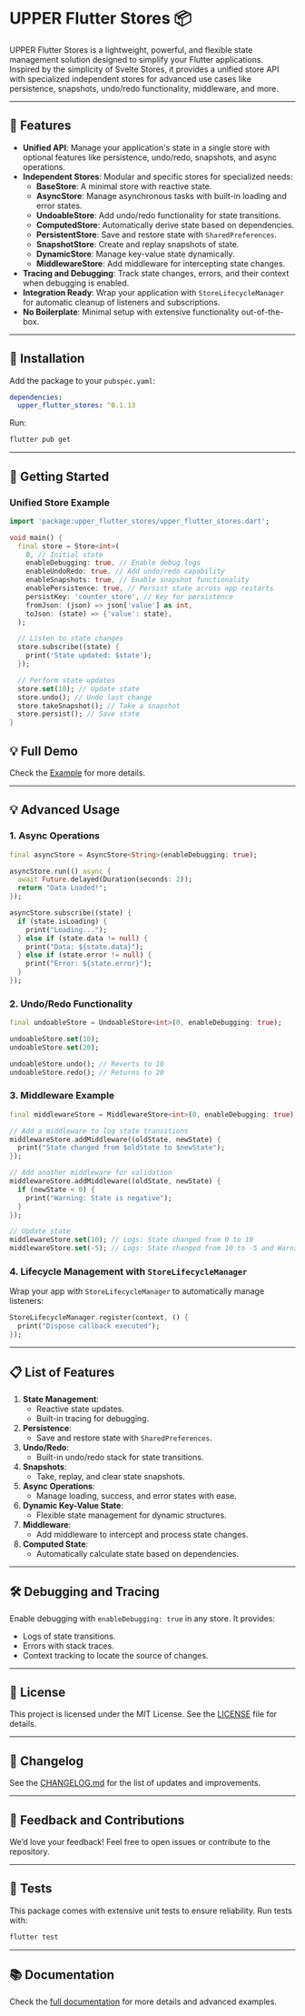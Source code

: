 # UPPER Flutter Stores 📦

UPPER Flutter Stores is a lightweight, powerful, and flexible state management solution designed to simplify your Flutter applications. Inspired by the simplicity of Svelte Stores, it provides a unified store API with specialized independent stores for advanced use cases like persistence, snapshots, undo/redo functionality, middleware, and more.

---

## 🌟 Features

- **Unified API**: Manage your application's state in a single store with optional features like persistence, undo/redo, snapshots, and async operations.
- **Independent Stores**: Modular and specific stores for specialized needs:
  - **BaseStore**: A minimal store with reactive state.
  - **AsyncStore**: Manage asynchronous tasks with built-in loading and error states.
  - **UndoableStore**: Add undo/redo functionality for state transitions.
  - **ComputedStore**: Automatically derive state based on dependencies.
  - **PersistentStore**: Save and restore state with `SharedPreferences`.
  - **SnapshotStore**: Create and replay snapshots of state.
  - **DynamicStore**: Manage key-value state dynamically.
  - **MiddlewareStore**: Add middleware for intercepting state changes.
- **Tracing and Debugging**: Track state changes, errors, and their context when debugging is enabled.
- **Integration Ready**: Wrap your application with `StoreLifecycleManager` for automatic cleanup of listeners and subscriptions.
- **No Boilerplate**: Minimal setup with extensive functionality out-of-the-box.

---

## 🔧 Installation

Add the package to your `pubspec.yaml`:

```yaml
dependencies:
  upper_flutter_stores: ^0.1.13
```

Run:

```bash
flutter pub get
```

---

## 🚀 Getting Started

### Unified Store Example

```dart
import 'package:upper_flutter_stores/upper_flutter_stores.dart';

void main() {
  final store = Store<int>(
    0, // Initial state
    enableDebugging: true, // Enable debug logs
    enableUndoRedo: true, // Add undo/redo capability
    enableSnapshots: true, // Enable snapshot functionality
    enablePersistence: true, // Persist state across app restarts
    persistKey: 'counter_store', // Key for persistence
    fromJson: (json) => json['value'] as int,
    toJson: (state) => {'value': state},
  );

  // Listen to state changes
  store.subscribe((state) {
    print('State updated: $state');
  });

  // Perform state updates
  store.set(10); // Update state
  store.undo(); // Undo last change
  store.takeSnapshot(); // Take a snapshot
  store.persist(); // Save state
}
```
## 💡 Full Demo
Check the [Example](https://github.com/upperdo/upper_flutter_stores) for more details.

---

## 💡 Advanced Usage

### 1. Async Operations

```dart
final asyncStore = AsyncStore<String>(enableDebugging: true);

asyncStore.run(() async {
  await Future.delayed(Duration(seconds: 2));
  return "Data Loaded!";
});

asyncStore.subscribe((state) {
  if (state.isLoading) {
    print("Loading...");
  } else if (state.data != null) {
    print("Data: ${state.data}");
  } else if (state.error != null) {
    print("Error: ${state.error}");
  }
});
```

### 2. Undo/Redo Functionality

```dart
final undoableStore = UndoableStore<int>(0, enableDebugging: true);

undoableStore.set(10);
undoableStore.set(20);

undoableStore.undo(); // Reverts to 10
undoableStore.redo(); // Returns to 20
```

### 3. Middleware Example

```dart
final middlewareStore = MiddlewareStore<int>(0, enableDebugging: true);

// Add a middleware to log state transitions
middlewareStore.addMiddleware((oldState, newState) {
  print("State changed from $oldState to $newState");
});

// Add another middleware for validation
middlewareStore.addMiddleware((oldState, newState) {
  if (newState < 0) {
    print("Warning: State is negative");
  }
});

// Update state
middlewareStore.set(10); // Logs: State changed from 0 to 10
middlewareStore.set(-5); // Logs: State changed from 10 to -5 and Warning: State is negative
```

### 4. Lifecycle Management with `StoreLifecycleManager`

Wrap your app with `StoreLifecycleManager` to automatically manage listeners:

```dart
StoreLifecycleManager.register(context, () {
  print("Dispose callback executed");
});
```

---

## 📋 List of Features

1. **State Management**:
   - Reactive state updates.
   - Built-in tracing for debugging.
2. **Persistence**:
   - Save and restore state with `SharedPreferences`.
3. **Undo/Redo**:
   - Built-in undo/redo stack for state transitions.
4. **Snapshots**:
   - Take, replay, and clear state snapshots.
5. **Async Operations**:
   - Manage loading, success, and error states with ease.
6. **Dynamic Key-Value State**:
   - Flexible state management for dynamic structures.
7. **Middleware**:
   - Add middleware to intercept and process state changes.
8. **Computed State**:
   - Automatically calculate state based on dependencies.

---

## 🛠 Debugging and Tracing

Enable debugging with `enableDebugging: true` in any store. It provides:

- Logs of state transitions.
- Errors with stack traces.
- Context tracking to locate the source of changes.

---

## 📄 License

This project is licensed under the MIT License. See the [LICENSE](LICENSE) file for details.

---

## 📝 Changelog

See the [CHANGELOG.md](CHANGELOG.md) for the list of updates and improvements.

---

## 💬 Feedback and Contributions

We’d love your feedback! Feel free to open issues or contribute to the repository.

---

## 🧪 Tests

This package comes with extensive unit tests to ensure reliability. Run tests with:

```bash
flutter test
```

---

## 📚 Documentation

Check the [full documentation](https://github.com/upperdo/upper_flutter_stores/tree/master/docs) for more details and advanced examples.
